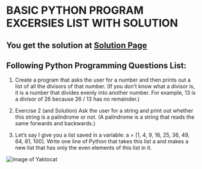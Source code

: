 # BASIC PYTHON PROGRAM EXCERSIES LIST WITH SOLUTION

## You get the solution at [Solution Page](https://github.com/heysushil/python-practice-set/blob/master/solutions/python_basic_excercise.md)

## Following Python Programming Questions List:

1. Create a program that asks the user for a number and then prints out a list of all the divisors of that number. (If you don’t know what a divisor is, it is a number that divides evenly into another number. For example, 13 is a divisor of 26 because 26 / 13 has no remainder.)


2. Exercise 2 (and Solution)
Ask the user for a string and print out whether this string is a palindrome or not. (A palindrome is a string that reads the same forwards and backwards.)


3. Let’s say I give you a list saved in a variable: a = [1, 4, 9, 16, 25, 36, 49, 64, 81, 100]. Write one line of Python that takes this list a and makes a new list that has only the even elements of this list in it.






![Image of Yaktocat](https://octodex.github.com/images/yaktocat.png)